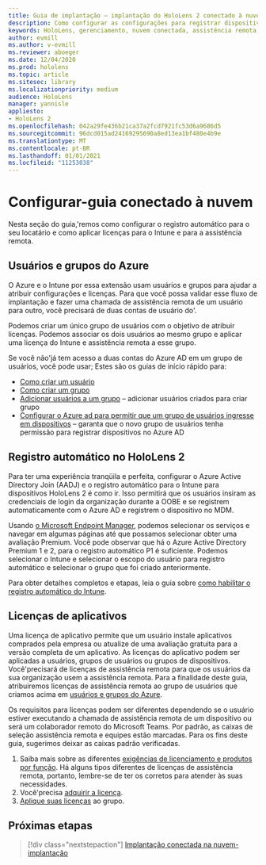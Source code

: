 ```yaml
---
title: Guia de implantação – implantação do HoloLens 2 conectado à nuvem em escala com assistência remota-configurar
description: Como configurar as configurações para registrar dispositivos do HoloLens em uma rede conectada na nuvem
keywords: HoloLens, gerenciamento, nuvem conectada, assistência remota, AAD, Azure AD, MDM, gerenciamento de dispositivo móvel
author: evmill
ms.author: v-evmill
ms.reviewer: aboeger
ms.date: 12/04/2020
ms.prod: hololens
ms.topic: article
ms.sitesec: library
ms.localizationpriority: medium
audience: HoloLens
manager: yannisle
appliesto:
- HoloLens 2
ms.openlocfilehash: 042a29fe436b21ca37a2fcd7921fc53d6a9686d5
ms.sourcegitcommit: 96dcd015ad24169295690a8ed13ea1bf480e4b9e
ms.translationtype: MT
ms.contentlocale: pt-BR
ms.lasthandoff: 01/01/2021
ms.locfileid: "11253038"
---
```

# Configurar-guia conectado à nuvem

Nesta seção do guia,&#39;remos como configurar o registro automático para o seu locatário e como aplicar licenças para o Intune e para a assistência remota.

## Usuários e grupos do Azure

O Azure e o Intune por essa extensão usam usuários e grupos para ajudar a atribuir configurações e licenças. Para que você possa validar esse fluxo de implantação e fazer uma chamada de assistência remota de um usuário para outro, você precisará de duas contas de usuário do&#39;.

Podemos criar um único grupo de usuários com o objetivo de atribuir licenças. Podemos associar os dois usuários ao mesmo grupo e aplicar uma licença do Intune e assistência remota a esse grupo.

Se você não&#39;já tem acesso a duas contas do Azure AD em um grupo de usuários, você pode usar; Estes são os guias de início rápido para:

- [Como criar um usuário](https://docs.microsoft.com/mem/intune/fundamentals/quickstart-create-user)
- [Como criar um grupo](https://docs.microsoft.com/mem/intune/fundamentals/quickstart-create-group)
- [Adicionar usuários a um grupo](https://docs.microsoft.com/azure/active-directory/fundamentals/active-directory-groups-members-azure-portal) – adicionar usuários criados para criar grupo
- [Configurar o Azure ad para permitir que um grupo de usuários ingresse em dispositivos](https://docs.microsoft.com/azure/active-directory/devices/azureadjoin-plan#configure-your-device-settings) – garanta que o novo grupo de usuários tenha permissão para registrar dispositivos no Azure AD

## Registro automático no HoloLens 2

Para ter uma experiência tranqüila e perfeita, configurar o Azure Active Directory Join (AADJ) e o registro automático para o Intune para dispositivos HoloLens 2 é como ir. Isso permitirá que os usuários insiram as credenciais de login da organização durante a OOBE e se registrem automaticamente com o Azure AD e registrem o dispositivo no MDM.

Usando [o Microsoft Endpoint Manager](https://endpoint.microsoft.com/#home), podemos selecionar os serviços e navegar em algumas páginas até que possamos selecionar obter uma avaliação Premium. Você pode observar que há o Azure Active Directory Premium 1 e 2, para o registro automático P1 é suficiente. Podemos selecionar o Intune e selecionar o escopo do usuário para registro automático e selecionar o grupo que foi criado anteriormente.

Para obter detalhes completos e etapas, leia o guia sobre [como habilitar o registro automático do Intune](https://docs.microsoft.com/mem/intune/enrollment/quickstart-setup-auto-enrollment).

## Licenças de aplicativos

Uma licença de aplicativo permite que um usuário instale aplicativos comprados pela empresa ou atualize de uma avaliação gratuita para a versão completa de um aplicativo. As licenças do aplicativo podem ser aplicadas a usuários, grupos de usuários ou grupos de dispositivos. Você&#39;precisará de licenças de assistência remota para que os usuários da sua organização usem a assistência remota. Para a finalidade deste guia, atribuiremos licenças de assistência remota ao grupo de usuários que criamos acima em [usuários e grupos do Azure](hololens2-cloud-connected-configure.md#azure-users-and-groups).

Os requisitos para licenças podem ser diferentes dependendo se o usuário estiver executando a chamada de assistência remota de um dispositivo ou será um colaborador remoto do Microsoft Teams. Por padrão, as caixas de seleção assistência remota e equipes estão marcadas. Para os fins deste guia, sugerimos deixar as caixas padrão verificadas.

1. Saiba mais sobre as diferentes [exigências de licenciamento e produtos por função](https://docs.microsoft.com/dynamics365/mixed-reality/remote-assist/requirements#licensing-and-product-requirements-per-role). Há alguns tipos diferentes de licenças de assistência remota, portanto, lembre-se de ter os corretos para atender às suas necessidades.
2. Você&#39;precisa [adquirir a licença](https://docs.microsoft.com/dynamics365/mixed-reality/remote-assist/buy-remote-assist).
3. [Aplique suas licenças](https://docs.microsoft.com/dynamics365/mixed-reality/remote-assist/deploy-remote-assist) ao grupo.

## Próximas etapas

> [!div class="nextstepaction"]
> [Implantação conectada na nuvem-implantação](hololens2-cloud-connected-deploy.md)